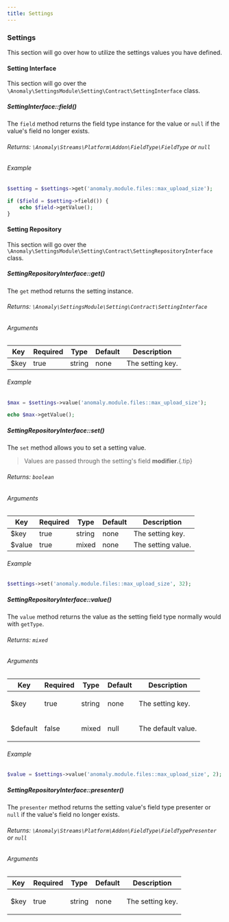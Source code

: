 ```yaml
---
title: Settings
---
```


### Settings

This section will go over how to utilize the settings values you have defined.

#### Setting Interface

This section will go over the `\Anomaly\SettingsModule\Setting\Contract\SettingInterface` class.

##### SettingInterface::field()

The `field` method returns the field type instance for the value or `null` if the value's field no longer exists.

###### Returns: `\Anomaly\Streams\Platform\Addon\FieldType\FieldType` or `null`

###### Example

```php
$setting = $settings->get('anomaly.module.files::max_upload_size');

if ($field = $setting->field()) {
    echo $field->getValue();
}
```

#### Setting Repository

This section will go over the `\Anomaly\SettingsModule\Setting\Contract\SettingRepositoryInterface` class.

##### SettingRepositoryInterface::get()

The `get` method returns the setting instance.

###### Returns: `\Anomaly\SettingsModule\Setting\Contract\SettingInterface`

###### Arguments

| Key  | Required | Type   | Default | Description      |
| ---- | -------- | ------ | ------- | ---------------- |
| $key | true     | string | none    | The setting key. |

###### Example

```php
$max = $settings->value('anomaly.module.files::max_upload_size');

echo $max->getValue();
```

##### SettingRepositoryInterface::set()

The `set` method allows you to set a setting value.

> Values are passed through the setting's field **modifier**.{.tip}

###### Returns: `boolean`

###### Arguments

| Key    | Required | Type   | Default | Description        |
| ------ | -------- | ------ | ------- | ------------------ |
| $key   | true     | string | none    | The setting key.   |
| $value | true     | mixed  | none    | The setting value. |

###### Example

```php
$settings->set('anomaly.module.files::max_upload_size', 32);
```

##### SettingRepositoryInterface::value()

The `value` method returns the value as the setting field type normally would with `getType`.

###### Returns: `mixed`

###### Arguments

<table class="table table-bordered table-striped">

<thead>

<tr>

<th>Key</th>

<th>Required</th>

<th>Type</th>

<th>Default</th>

<th>Description</th>

</tr>

</thead>

<tbody>

<tr>

<td>

$key

</td>

<td>

true

</td>

<td>

string

</td>

<td>

none

</td>

<td>

The setting key.

</td>

</tr>

<tr>

<td>

$default

</td>

<td>

false

</td>

<td>

mixed

</td>

<td>

null

</td>

<td>

The default value.

</td>

</tr>

</tbody>

</table>

###### Example

```php
$value = $settings->value('anomaly.module.files::max_upload_size', 2);
```

##### SettingRepositoryInterface::presenter()

The `presenter` method returns the setting value's field type presenter or `null` if the value's field no longer exists.

###### Returns: `\Anomaly\Streams\Platform\Addon\FieldType\FieldTypePresenter` or `null`

###### Arguments

<table class="table table-bordered table-striped">

<thead>

<tr>

<th>Key</th>

<th>Required</th>

<th>Type</th>

<th>Default</th>

<th>Description</th>

</tr>

</thead>

<tbody>

<tr>

<td>

$key

</td>

<td>

true

</td>

<td>

string

</td>

<td>

none

</td>

<td>

The setting key.

</td>

</tr>

</tbody>

</table>
